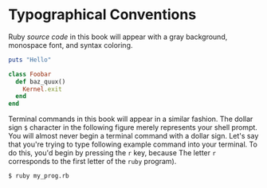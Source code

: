 # Typographical Conventions

Ruby *source code* in this book will appear with a gray background, monospace font, and syntax coloring.

```ruby
puts "Hello"

class Foobar
  def baz_quux()
    Kernel.exit
  end
end
```

Terminal commands in this book will appear in a similar fashion. The dollar sign `$` character in the following figure merely represents your shell prompt. You will almost never begin a terminal command with a dollar sign. Let's say that you're trying to type following example command into your terminal. To do this, you'd begin by pressing the `r` key, because The letter `r` corresponds to the first letter of the `ruby` program).

```bash
$ ruby my_prog.rb
```

